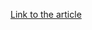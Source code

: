[Link to the article](https://cloud.google.com/blog/topics/threat-intelligence/apt45-north-korea-digital-military-machine/)

